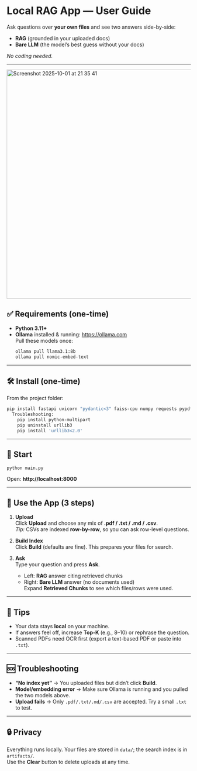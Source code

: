 # Local RAG App — **User Guide**

Ask questions over **your own files** and see two answers side-by-side:
- **RAG** (grounded in your uploaded docs)
- **Bare LLM** (the model’s best guess without your docs)

_No coding needed._

---

<img width="1333" height="627" alt="Screenshot 2025-10-01 at 21 35 41" src="https://github.com/user-attachments/assets/faed4358-1ce6-4f38-90df-b80b49dabeee" />



## ✅ Requirements (one-time)

- **Python 3.11+**
- **Ollama** installed & running: <https://ollama.com>  
  Pull these models once:
  ```bash
  ollama pull llama3.1:8b
  ollama pull nomic-embed-text
  ```

---

## 🛠 Install (one-time)

From the project folder:
```bash
pip install fastapi uvicorn "pydantic<3" faiss-cpu numpy requests pypdf
  Troubleshooting:
    pip install python-multipart
    pip uninstall urllib3
    pip install 'urllib3<2.0'
```

---

## 🚀 Start

```bash
python main.py
```
Open: **http://localhost:8000**

---

## 🧭 Use the App (3 steps)

1. **Upload**  
   Click **Upload** and choose any mix of **.pdf / .txt / .md / .csv**.  
   *Tip:* CSVs are indexed **row-by-row**, so you can ask row-level questions.

2. **Build Index**  
   Click **Build** (defaults are fine). This prepares your files for search.

3. **Ask**  
   Type your question and press **Ask**.  
   - Left: **RAG** answer citing retrieved chunks  
   - Right: **Bare LLM** answer (no documents used)  
   Expand **Retrieved Chunks** to see which files/rows were used.

---

## 📝 Tips

- Your data stays **local** on your machine.
- If answers feel off, increase **Top-K** (e.g., 8–10) or rephrase the question.
- Scanned PDFs need OCR first (export a text-based PDF or paste into `.txt`).

---

## 🆘 Troubleshooting

- **“No index yet”** → You uploaded files but didn’t click **Build**.  
- **Model/embedding error** → Make sure Ollama is running and you pulled the two models above.  
- **Upload fails** → Only `.pdf/.txt/.md/.csv` are accepted. Try a small `.txt` to test.

---

## 🔒 Privacy

Everything runs locally. Your files are stored in `data/`; the search index is in `artifacts/`.  
Use the **Clear** button to delete uploads at any time.
